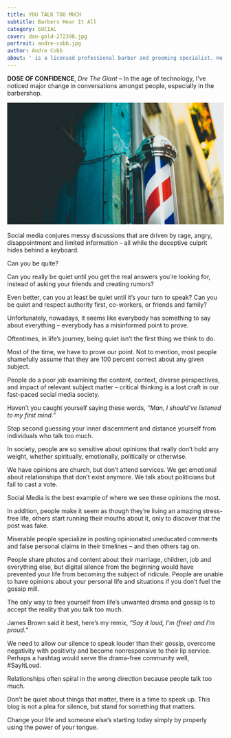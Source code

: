 ```yaml
---
title: YOU TALK TOO MUCH
subtitle: Barbers Hear It All
category: SOCIAL
cover: dan-gold-272398.jpg
portrait: andre-cobb.jpg
author: Andre Cobb
about: ' is a licensed professional barber and grooming specialist. He earned his credentials from Moler Barber & Beauty college in 2003. With 15 years experience, he travels nationally providing grooming tips and product lines as a shop owner. He aims to change mindsets from the inside out.'
---
```


**DOSE OF CONFIDENCE**, *Dre The Giant* – In the age of technology, I’ve noticed major change in conversations amongst people, especially in the barbershop.

![unsplash.com](./dan-gold-272398.jpg)

Social media conjures messy discussions that are driven by rage, angry, disappointment and limited information – all while the deceptive culprit hides behind a keyboard. 

Can you be quite? 

Can you really be quiet until you get the real answers you’re looking for, instead of asking your friends and creating rumors?

Even better, can you at least be quiet until it’s your turn to speak? Can you be quiet and respect authority first, co-workers, or friends and family?

Unfortunately, nowadays, it seems like everybody has something to say about everything – everybody has a misinformed point to prove.

Oftentimes, in life’s journey, being quiet isn’t the first thing we think to do. 

Most of the time, we have to prove our point. Not to mention, most people shamefully assume that they are 100 percent correct about any given subject.

People do a poor job examining the content, context, diverse perspectives, and impact of relevant subject matter – critical thinking is a lost craft in our fast-paced social media society.  

Haven’t you caught yourself saying these words, *“Man, I should’ve listened to my first mind.”* 

Stop second guessing your inner discernment and distance yourself from individuals who talk too much. 

In society, people are so sensitive about opinions that really don’t hold any weight, whether spiritually, emotionally, politically or otherwise. 

We have opinions are church, but don’t attend services. We get emotional about relationships that don’t exist anymore. We talk about politicians but fail to cast a vote.

Social Media is the best example of where we see these opinions the most.

In addition, people make it seem as though they’re living an amazing stress-free life, others start running their mouths about it, only to discover that the post was fake.

Miserable people specialize in posting opinionated uneducated comments and false personal claims in their timelines – and then others tag on. 

People share photos and content about their marriage, children, job and everything else, but digital silence from the beginning would have prevented your life from becoming the subject of ridicule. 
People are unable to have opinions about your personal life and situations if you don’t fuel the gossip mill. 

The only way to free yourself from life’s unwanted drama and gossip is to accept the reality that you talk too much. 

James Brown said it best, here’s my remix, *“Say it loud, I’m (free) and I’m proud.”*

We need to allow our silence to speak louder than their gossip, overcome negativity with positivity and become nonresponsive to their lip service. Perhaps a hashtag would serve the drama-free community well, #SayItLoud.

Relationships often spiral in the wrong direction because people talk too much.

Don’t be quiet about things that matter, there is a time to speak up. This blog is not a plea for silence, but stand for something that matters. 

Change your life and someone else’s starting today simply by properly using the power of your tongue.
